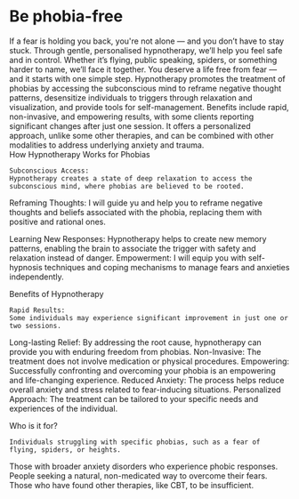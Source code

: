 # Be phobia-free

 If a fear is holding you back, you're not alone — and you don’t have to stay stuck. Through gentle, personalised hypnotherapy, we’ll help you feel safe and in control. Whether it’s flying, public speaking, spiders, or something harder to name, we’ll face it together. You deserve a life free from fear — and it starts with one simple step.
Hypnotherapy promotes the treatment of phobias by accessing the subconscious mind to reframe negative thought patterns, desensitize individuals to triggers through relaxation and visualization, and provide tools for self-management. Benefits include rapid, non-invasive, and empowering results, with some clients reporting significant changes after just one session. It offers a personalized approach, unlike some other therapies, and can be combined with other modalities to address underlying anxiety and trauma.  
How Hypnotherapy Works for Phobias

    Subconscious Access:
    Hypnotherapy creates a state of deep relaxation to access the subconscious mind, where phobias are believed to be rooted. 

Reframing Thoughts:
I will guide yu and help you to reframe negative thoughts and beliefs associated with the phobia, replacing them with positive and rational ones. 

Learning New Responses:
Hypnotherapy helps to create new memory patterns, enabling the brain to associate the trigger with safety and relaxation instead of danger. 
Empowerment:
I will equip  you with self-hypnosis techniques and coping mechanisms to manage fears and anxieties independently. 

Benefits of Hypnotherapy

    Rapid Results:
    Some individuals may experience significant improvement in just one or two sessions. 

Long-lasting Relief:
By addressing the root cause, hypnotherapy can provide you with enduring freedom from phobias. 
Non-Invasive:
The treatment does not involve medication or physical procedures. 
Empowering:
Successfully confronting and overcoming your phobia is an empowering and life-changing experience. 
Reduced Anxiety:
The process helps reduce overall anxiety and stress related to fear-inducing situations. 
Personalized Approach:
The treatment can be tailored to your specific needs and experiences of the individual. 

Who is it for?

    Individuals struggling with specific phobias, such as a fear of flying, spiders, or heights. 

Those with broader anxiety disorders who experience phobic responses. 
People seeking a natural, non-medicated way to overcome their fears. 
Those who have found other therapies, like CBT, to be insufficient. 

